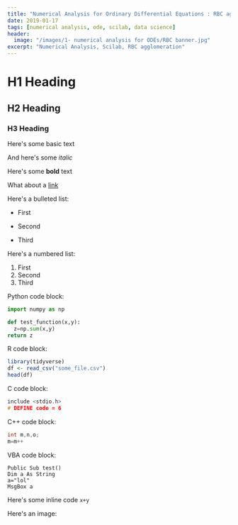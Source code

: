 ```yaml
---
title: "Numerical Analysis for Ordinary Differential Equations : RBC agglomeration"
date: 2019-01-17
tags: [numerical analysis, ode, scilab, data science]
header:
  image: "/images/1- numerical analysis for ODEs/RBC banner.jpg"
excerpt: "Numerical Analysis, Scilab, RBC agglomeration"
---
```


# H1 Heading

## H2 Heading

### H3 Heading

Here's some basic text

And here's some *italic*

Here's some **bold** text

What about a [link](https://github.com/kboct)

Here's a bulleted list:
* First
+ Second
- Third


Here's a numbered list:
1. First
2. Second
3. Third

Python code block:
```python
import numpy as np

def test_function(x,y):
  z=np.sum(x,y)
return z
```

R code block:
```r
library(tidyverse)
df <- read_csv("some_file.csv")
head(df)
```

C code block:
```c
include <stdio.h>
# DEFINE code = 6
```

C++ code block:
```c++
int m,n,o;
m=m++  
```

VBA code block:
```vba
Public Sub test()
Dim a As String
a="lol"
MsgBox a
```

Here's some inline code `x+y`

Here's an image:

